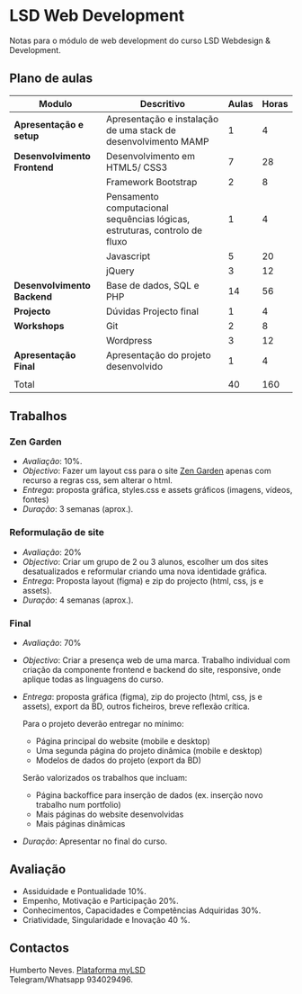 # LSD Web Development

Notas para o módulo de web development do curso LSD Webdesign & Development.

## Plano de aulas


|**Modulo**|**Descritivo**|**Aulas**|**Horas**|
|---|---|---|---|
|**Apresentação e setup**|Apresentação e instalação de uma stack de desenvolvimento MAMP|1|4|
|**Desenvolvimento Frontend**|Desenvolvimento em HTML5/ CSS3|7|28|
||Framework Bootstrap|2|8
||Pensamento computacional sequências lógicas, estruturas, controlo de fluxo|1|4|
||Javascript |5|20|
||jQuery|3|12|
|**Desenvolvimento Backend**|Base de dados, SQL e PHP|14|56|
|**Projecto**|Dúvidas Projecto final|1|4|
|**Workshops**| Git |2|8|
|| Wordpress |3|12|
|**Apresentação Final**|Apresentação do projeto desenvolvido|1|4|
|||||
|Total||40|160|

## Trabalhos

### Zen Garden

- _Avaliação_: 10%.
- _Objectivo_: Fazer um layout css para o site [Zen Garden](https://www.csszengarden.com/) apenas com recurso a regras css, sem alterar o html.
- _Entrega_: proposta gráfica, styles.css e assets gráficos (imagens, vídeos, fontes)
- _Duração_: 3 semanas (aprox.).
### Reformulação de site

* _Avaliação_: 20%
* _Objectivo_: Criar um grupo de 2 ou 3 alunos, escolher um dos sites desatualizados e reformular criando uma nova identidade gráfica.
* _Entrega_: Proposta layout (figma) e zip do projecto (html, css, js e assets).
* _Duração_: 4 semanas (aprox.).
### Final

* _Avaliação_: 70%
* _Objectivo_: Criar a presença web de uma marca. Trabalho individual com criação da componente frontend e backend do site, responsive, onde aplique todas as linguagens do curso.
* _Entrega_: proposta gráfica (figma), zip do projecto (html, css, js e assets), export da BD, outros ficheiros, breve reflexão crítica. 
	
	Para o projeto deverão entregar no mínimo:
	
	* Página principal do website (mobile e desktop)
	* Uma segunda página do projeto dinâmica (mobile e desktop)
	- Modelos de dados do projeto (export da BD)
	
	Serão valorizados os trabalhos que incluam:
	
	- Página backoffice para inserção de dados (ex. inserção novo trabalho num portfolio)
	- Mais páginas do website desenvolvidas
	- Mais páginas dinâmicas
	
* _Duração_: Apresentar no final do curso.

## Avaliação

- Assiduidade e Pontualidade 10%. 
- Empenho, Motivação e Participação 20%. 
- Conhecimentos, Capacidades e Competências Adquiridas 30%. 
- Criatividade, Singularidade e Inovação 40 %. 

## Contactos
Humberto Neves. 
[Plataforma myLSD](https://my.lsd.pt)      
Telegram/Whatsapp 934029496. 
